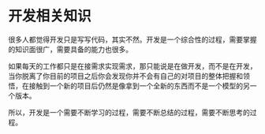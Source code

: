 # 开发相关知识

很多人都觉得开发只是写写代码，其实不然。开发是一个综合性的过程，需要掌握的知识面很广，需要具备的能力也很多。

如果每天的工作都只是在接需求实现需求，那只能说是在做开发，而不是在开发，当你脱离了你目前的项目之后你会发现你并不会有自己的对项目的整体把握和领悟，在接触到一个新的项目后仍然是像拿到一个全新的东西而不是一个模型的另一个版本。

所以，开发是一个需要不断学习的过程，需要不断总结的过程，需要不断思考的过程。